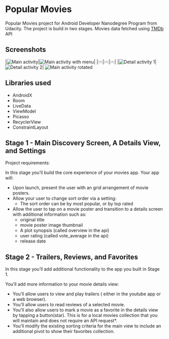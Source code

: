 # Popular Movies
Popular Movies project for Android Developer Nanodegree Program from Udacity. The project is build in two stages. Movies data fetched using [TMDb](href="https://www.themoviedb.org/") API

## Screenshots
|![Main activity](screenshots/main_activity.png)|![Main activity with menu](screenshots/main_activity_with_menu.png)|
|:-:|:-:|:-:|
|![Detail activity 1](screenshots/detail_activity_1.png)|![Detail activity 2](screenshots/detail_activity_2.png)|
![Main activity rotated](screenshots/main_activity_rotated.png)

## Libraries used
- AndroidX
- Room
- LiveData
- ViewModel
- Picasso
- RecyclerView
- ConstraintLayout

## Stage 1 - Main Discovery Screen, A Details View, and Settings

Project requirements:

In this stage you’ll build the core experience of your movies app. Your app will:
- Upon launch, present the user with an grid arrangement of movie posters.
- Allow your user to change sort order via a setting:
  - The sort order can be by most popular, or by top rated
- Allow the user to tap on a movie poster and transition to a details screen with additional information such as:
  - original title
  - movie poster image thumbnail
  - A plot synopsis (called overview in the api)
  - user rating (called vote_average in the api)
  - release date

## Stage 2 - Trailers, Reviews, and Favorites

In this stage you’ll add additional functionality to the app you built in Stage 1.

You’ll add more information to your movie details view:
- You’ll allow users to view and play trailers ( either in the youtube app or a web browser).
- You’ll allow users to read reviews of a selected movie.
- You’ll also allow users to mark a movie as a favorite in the details view by tapping a button(star). This is for a local movies collection that you will maintain and does not require an API request*.
- You’ll modify the existing sorting criteria for the main view to include an additional pivot to show their favorites collection.
